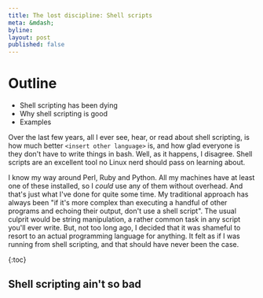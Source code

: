 ```yaml
---
title: The lost discipline: Shell scripts
meta: &mdash;
byline: 
layout: post
published: false
---
```

# Outline
  - Shell scripting has been dying
  - Why shell scripting is good
  - Examples

Over the last few years, all I ever see, hear, or read about shell scripting, is how much better `<insert other language>` is, and how glad everyone is they don't have to write things in bash. Well, as it happens, I disagree. Shell scripts are an excellent tool no Linux nerd should pass on learning about.

I know my way around Perl, Ruby and Python. All my machines have at least one of these installed, so I *could* use any of them without overhead. And that's just what I've done for quite some time. My traditional approach has always been "if it's more complex than executing a handful of other programs and echoing their output, don't use a shell script". The usual culprit would be string manipulation, a rather common task in any script you'll ever write. But, not too long ago, I decided that it was shameful to resort to an actual programming language for anything. It felt as if I was running from shell scripting, and that should have never been the case.

{:toc}

## Shell scripting ain't so bad


